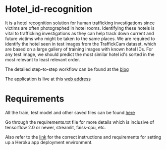 # Hotel_id-recognition
It is a hotel recognition solution for human trafficking investigations since victims are often photographed in hotel rooms. Identifying these hotels is vital to trafficking investigations as they can help track down current and future victims who might be taken to the same places. We are required to identify the hotel seen in test images from the TraffickCam dataset, which are based on a large gallery of training images with known hotel IDs. For any test image, we should predict the most similar hotel id's sorted in the most relevant to least relevant order.

The detailed step-to-step workflow can be found at the [blog](https://prachijain-cs12.medium.com/combat-human-trafficking-by-similar-hotels-recognition-using-images-e5e67e66c060) 

The application is live at this [web address](https://hotel-id-api.herokuapp.com/)

# Requirements

All the train, test model and other saved files can be found [here](https://drive.google.com/drive/folders/1XMyYdGdGvwBEwwxk24PGVCgRYcVRD2-1?usp=sharing)

Go through the requirements.txt file for more details which is inclusive of tensorflow 2.0 or newer, streamlit, faiss-cpu, etc.

Also refer to the [link](https://devcenter.heroku.com/articles/git#prerequisites-install-git-and-the-heroku-cli) for the correct instructions and requirements for setting up a Heroku app deployment environment.

